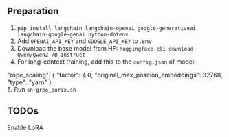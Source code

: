 ## Preparation
1. `pip install langchain langchain-openai google-generativeai langchain-google-genai python-dotenv`
2. Add `OPENAI_API_KEY` and `GOOGLE_API_KEY` to .env
3. Download the base model from HF: `huggingface-cli download Qwen/Qwen2-7B-Instruct`
4. For long-context training, add this to the `config.json` of model:  

"rope_scaling": {
    "factor": 4.0,
    "original_max_position_embeddings": 32768,
    "type": "yarn"
}  
5. Run `sh grpo_aurix.sh`

## TODOs 
Enable LoRA
